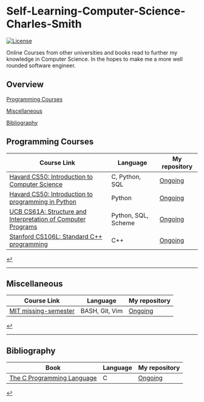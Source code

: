 # Self-Learning-Computer-Science-Charles-Smith

[![License](https://img.shields.io/badge/license-MIT%202-green.svg)](https://www.apache.org/licenses/LICENSE-2.0)

Online Courses from other universities and books read to further my knowledge in Computer Science. In the hopes to make me a more well rounded software engineer. 

## Overview

[Programming Courses](#programming-courses)

[Miscellaneous](#miscellaneous)

[Bibliography](#Bibliography)

## Programming Courses

| Course Link                                                 | Language | My repository |
| ----------------------------------------------------------- | -------- |---------------|
| [Havard CS50: Introduction to Computer Science](https://cs50.harvard.edu/x/2020/syllabus/) | C, Python, SQL | [Ongoing](https://github.com/cjsmith1541/CS50X-Introduction-to-Computer-Science)|
| [Havard CS50: Introduction to programming in Python](https://cs50.harvard.edu/python/2022/) | Python | [Ongoing](https://github.com/cjsmith1541/CS50-Introduction-to-programming-in-Python) |
| [UCB CS61A: Structure and Interpretation of Computer Programs](https://inst.eecs.berkeley.edu/~cs61a/su20/) | Python, SQL, Scheme | [Ongoing](https://github.com/cjsmith1541/CS61A-Structure-and-Interpretation-of-Computer-Programs) | 
| [Stanford CS106L: Standard C++ programming](http://web.stanford.edu/class/cs106l/) | C++ | [Ongoing](https://github.com/cjsmith1541/CS106L-Standard-cpp-Programming) |

[↩](#overview)	

---
## Miscellaneous

| Course Link                                                 | Language | My repository |
| ----------------------------------------------------------- | -------- |---------------|
| [MIT missing-semester](https://missing.csail.mit.edu/2020/) | BASH, Git, Vim | [Ongoing](https://github.com/cjsmith1541/MIT-Missing-Semester) |

[↩](#overview)	

---
## Bibliography

| Book                                                 | Language | My repository |
| ----------------------------------------------------------- | -------- |---------------|
| [The C Programming Language](https://www.amazon.co.uk/C-Programming-Language-2nd/dp/0131103628l) | C | [Ongoing](https://github.com/cjsmith1541/The-C-Programming-language) |

[↩](#overview)	
